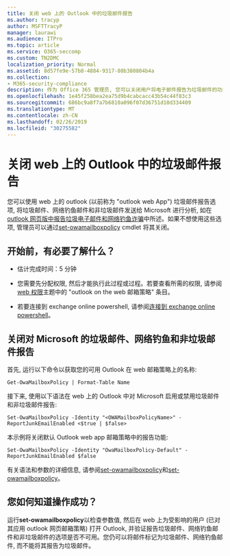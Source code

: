 ```yaml
---
title: 关闭 web 上的 Outlook 中的垃圾邮件报告
ms.author: tracyp
author: MSFTTracyP
manager: laurawi
ms.audience: ITPro
ms.topic: article
ms.service: O365-seccomp
ms.custom: TN2DMC
localization_priority: Normal
ms.assetid: 8d57fe9e-57b8-4884-9317-80b380804b4a
ms.collection:
- M365-security-compliance
description: 作为 Office 365 管理员, 您可以关闭用户将电子邮件报告为垃圾邮件的功能。
ms.openlocfilehash: 1e45f258bea2ea75d9b4cabcacc43b54c44f83c3
ms.sourcegitcommit: 686bc9a8f7a7b6810a096f07d36751d10d334409
ms.translationtype: MT
ms.contentlocale: zh-CN
ms.lasthandoff: 02/26/2019
ms.locfileid: "30275582"
---
```

# <a name="turn-off-junk-email-reporting-in-outlook-on-the-web"></a>关闭 web 上的 Outlook 中的垃圾邮件报告

您可以使用 web 上的 outlook (以前称为 "outlook web App") 垃圾邮件报告选项, 将垃圾邮件、网络钓鱼邮件和非垃圾邮件发送给 Microsoft 进行分析, 如在[outlook 网页版中报告垃圾电子邮件和网络钓鱼诈骗](report-junk-email-and-phishing-scams-in-outlook-on-the-web-eop.md)中所述。如果不想使用这些选项, 管理员可以通过[set-owamailboxpolicy](http://technet.microsoft.com/library/530166f7-ab42-4609-ba73-9b5a39b567be.aspx) cmdlet 将其关闭。 
  
## <a name="what-do-you-need-to-know-before-you-begin"></a>开始前，有必要了解什么？
<a name="sectionSection0"> </a>

- 估计完成时间：5 分钟
    
- 您需要先分配权限, 然后才能执行此过程或过程。若要查看所需的权限, 请参阅[web 权限](http://technet.microsoft.com/library/57eca42a-5a7f-4c65-89f0-7a84f2dbea19.aspx#OutlookWebApp)主题中的 "outlook on the web 邮箱策略" 条目。 

- 若要连接到 exchange online powershell, 请参阅[连接到 exchange online powershell](https://docs.microsoft.com/powershell/exchange/exchange-online/connect-to-exchange-online-powershell/connect-to-exchange-online-powershell)。

## <a name="turn-off-junk-phishing-and-not-junk-reporting-to-microsoft"></a>关闭对 Microsoft 的垃圾邮件、网络钓鱼和非垃圾邮件报告
<a name="sectionSection1"> </a>

首先, 运行以下命令以获取您的可用 Outlook 在 web 邮箱策略上的名称:
  
```
Get-OwaMailboxPolicy | Format-Table Name
```

接下来, 使用以下语法在 web 上的 Outlook 中对 Microsoft 启用或禁用垃圾邮件和非垃圾邮件报告:
  
```
Set-OwaMailboxPolicy -Identity "<OWAMailboxPolicyName>" -ReportJunkEmailEnabled <$true | $false>
```

本示例将关闭默认 Outlook web app 邮箱策略中的报告功能:
  
```
Set-OwaMailboxPolicy -Identity "OwaMailboxPolicy-Default" -ReportJunkEmailEnabled $false
```

有关语法和参数的详细信息, 请参阅[set-owamailboxpolicy](http://technet.microsoft.com/library/bdd580d3-8812-4b4a-93e8-c6401b0d2f0f.aspx)和[set-owamailboxpolicy](http://technet.microsoft.com/library/530166f7-ab42-4609-ba73-9b5a39b567be.aspx)。

## <a name="how-do-you-know-this-worked"></a>您如何知道操作成功？
<a name="sectionSection2"> </a>

运行**set-owamailboxpolicy**以检查参数值, 然后在 web 上为受影响的用户 (已对其应用 outlook 网页邮箱策略) 打开 Outlook, 并验证报告垃圾邮件、网络钓鱼邮件和非垃圾邮件的选项是否不可用。您仍可以将邮件标记为垃圾邮件、网络钓鱼邮件, 而不能将其报告为垃圾邮件。 
